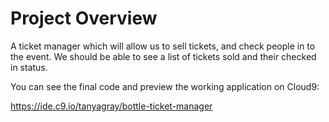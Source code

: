 # Project Overview

A ticket manager which will allow us to sell tickets, and check people in to the event. We should be able to see a list of tickets sold and their checked in status.

You can see the final code and preview the working application on Cloud9:

https://ide.c9.io/tanyagray/bottle-ticket-manager